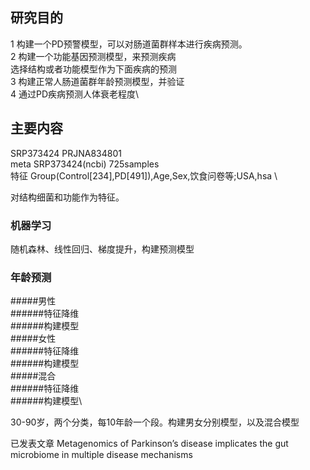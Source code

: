 ## 研究目的
1 构建一个PD预警模型，可以对肠道菌群样本进行疾病预测。\
2 构建一个功能基因预测模型，来预测疾病\
选择结构或者功能模型作为下面疾病的预测\
3 构建正常人肠道菌群年龄预测模型，并验证\
4 通过PD疾病预测人体衰老程度\

## 主要内容
SRP373424 PRJNA834801  
meta SRP373424(ncbi) 725samples  
特征 Group(Control[234],PD[491]),Age,Sex,饮食问卷等;USA,hsa  \

对结构细菌和功能作为特征。

### 机器学习
随机森林、线性回归、梯度提升，构建预测模型

### 年龄预测
#####男性\
######特征降维\
######构建模型\
#####女性\
######特征降维\
######构建模型\
#####混合\
######特征降维\
######构建模型\

30-90岁，两个分类，每10年龄一个段。构建男女分别模型，以及混合模型






已发表文章 Metagenomics of Parkinson’s disease implicates the gut microbiome in multiple disease mechanisms
